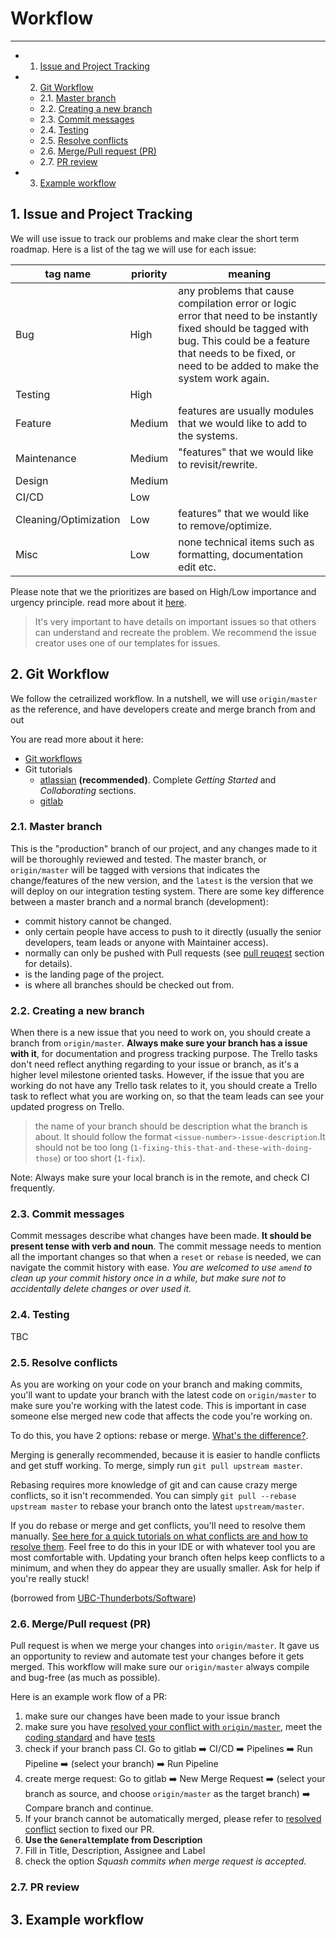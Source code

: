 # Workflow

---

<!-- vscode-markdown-toc -->
* 1. [Issue and Project Tracking](#IssueandProjectTracking)
* 2. [Git Workflow](#GitWorkflow)
	* 2.1. [Master branch](#Masterbranch)
	* 2.2. [Creating a new branch](#Creatinganewbranch)
	* 2.3. [Commit messages](#Commitmessages)
	* 2.4. [Testing](#Testing)
	* 2.5. [Resolve conflicts](#Resolveconflicts)
	* 2.6. [Merge/Pull request (PR)](#MergePullrequestPR)
	* 2.7. [PR review](#PRreview)
* 3. [Example workflow](#Exampleworkflow)

<!-- vscode-markdown-toc-config
	numbering=true
	autoSave=true
	/vscode-markdown-toc-config -->
<!-- /vscode-markdown-toc -->


##  1. <a name='IssueandProjectTracking'></a>Issue and Project Tracking

We will use issue to track our problems and make clear the short term roadmap. Here is a list of the tag we will use for each issue:

| tag name              | priority | meaning                                                      |
| --------------------- | -------- | ------------------------------------------------------------ |
| Bug                   | High     | any problems that cause compilation error or logic error that need to be instantly fixed should be tagged with bug. This could be a feature that needs to be fixed, or need to be added to make the system work again. |
| Testing               | High     |                                                              |
| Feature               | Medium   | features are usually modules that we would like to add to the systems. |
| Maintenance           | Medium   | "features" that we would like to revisit/rewrite.            |
| Design                | Medium   |                                                              |
| CI/CD                 | Low      |                                                              |
| Cleaning/Optimization | Low      | features" that we would like to remove/optimize.             |
| Misc                  | Low      | none technical items such as formatting, documentation edit etc. |

Please note that we the prioritizes are based on High/Low importance and urgency principle. read more about it [here](https://www.mindtools.com/pages/article/newHTE_91.htm).

> It's very important to have details on important issues so that others can understand and recreate the problem. We recommend the issue creator uses one of our templates for issues. 



##  2. <a name='GitWorkflow'></a>Git Workflow

We follow the cetrailized workflow. In a nutshell, we will use `origin/master` as the reference, and have developers create and merge branch from and out 

You are read more about it here:

- [Git workflows](https://www.atlassian.com/git/tutorials/comparing-workflows#centralized-workflow)
- Git tutorials
  - [atlassian](https://www.atlassian.com/git/tutorials/comparing-workflows#centralized-workflow) **(recommended)**. Complete *Getting Started* and *Collaborating* sections.
  - [gitlab](https://docs.gitlab.com/ee/gitlab-basics/)

###  2.1. <a name='Masterbranch'></a>Master branch

This is the "production" branch of our project, and any changes made to it will be thoroughly reviewed and tested. The master branch, or `origin/master` will be tagged with versions that indicates the change/features of the new version, and the `latest` is the version that we will deploy on our integration testing system. There are some key difference between a master branch and a normal branch (development):

- commit history cannot be changed.
- only certain people have access to push to it directly (usually the senior developers, team leads or anyone with Maintainer access).
- normally can only be pushed with Pull requests (see [pull reuqest](#merge/pull-request) section for details).
- is the landing page of the project.
- is where all branches should be checked out from.

###  2.2. <a name='Creatinganewbranch'></a>Creating a new branch

When there is a new issue that you need to work on, you should create a branch from `origin/master`. **Always make sure your branch has a issue with it**, for documentation and progress tracking purpose. The Trello tasks don't need reflect anything regarding to your issue or branch, as it's a higher level milestone oriented tasks. However, if the issue that you are working do not have any Trello task relates to it, you should create a Trello task to reflect what you are working on, so that the team leads can see your updated progress on Trello.

> the name of your branch should be description what the branch is about. It should follow the format `<issue-number>-issue-description`.It should not be too long (`1-fixing-this-that-and-these-with-doing-those`) or too short (`1-fix`). 

Note: Always make sure your local branch is in the remote, and check CI frequently.

###  2.3. <a name='Commitmessages'></a>Commit messages

Commit messages describe what changes have been made. **It should be present tense with verb and noun**. The commit message needs to mention all the important changes so that when a `reset` or `rebase` is needed, we can navigate the commit history with ease. *You are welcomed to use `amend` to clean up your commit history once in a while, but make sure not to accidentally delete changes or over used it.*

###  2.4. <a name='Testing'></a>Testing

TBC

###  2.5. <a name='Resolveconflicts'></a>Resolve conflicts
As you are working on your code on your branch and making commits, you'll want to update your branch with the latest code on `origin/master` to make sure you're working with the latest code. This is important in case someone else merged new code that affects the code you're working on.

To do this, you have 2 options: rebase or merge. [What's the difference?](https://www.atlassian.com/git/tutorials/merging-vs-rebasing). 

Merging is generally recommended, because it is easier to handle conflicts and get stuff working. To merge, simply run `git pull upstream master`.

Rebasing requires more knowledge of git and can cause crazy merge conflicts, so it isn't recommended. You can simply `git pull --rebase upstream master` to rebase your branch onto the latest `upstream/master`.

If you do rebase or merge and get conflicts, you'll need to resolve them manually. [See here for a quick tutorials on what conflicts are and how to resolve them](https://www.atlassian.com/git/tutorials/using-branches/merge-conflicts). Feel free to do this in your IDE or with whatever tool you are most comfortable with. Updating your branch often helps keep conflicts to a minimum, and when they do appear they are usually smaller. Ask for help if you're really stuck!

(borrowed from [UBC-Thunderbots/Software](https://github.com/UBC-Thunderbots/Software/blob/master/docs/workflow.md#updating-your-branch-and-resolving-conflicts))


###  2.6. <a name='MergePullrequestPR'></a>Merge/Pull request (PR)

Pull request is when we merge your changes into `origin/master`. It gave us an opportunity to review and automate test your changes before it gets merged. This workflow will make sure our `origin/master` always compile and bug-free (as much as possible).

Here is an example work flow of a PR:

1. make sure our changes have been made to your issue branch
2. make sure you have [resolved your conflict with `origin/master`](#resolve-conflict), meet the [coding standard](CODE_STANDARD.md) and have [tests](#Testing)
3. check if your branch pass CI. Go to gitlab :arrow_right: CI/CD :arrow_right: Pipelines :arrow_right: Run Pipeline :arrow_right: (select your branch) :arrow_right: Run Pipeline
4. create merge request: Go to gitlab :arrow_right: New Merge Request :arrow_right: (select your branch as source, and choose `origin/master` as the target branch) :arrow_right:  Compare branch and continue.
5. If your branch cannot be automatically merged, please refer to [resolved conflict](#resolve-conflict) section to fixed our PR.
6. **Use the `General`template from Description**
7. Fill in Title, Description, Assignee and Label
8. check the option *Squash commits when merge request is accepted.* 

###  2.7. <a name='PRreview'></a>PR review



##  3. <a name='Exampleworkflow'></a>Example workflow

